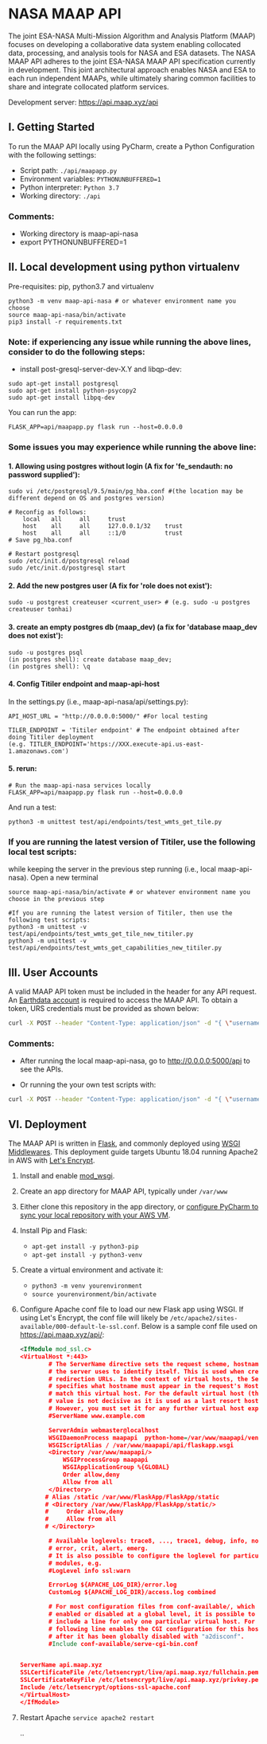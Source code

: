 # NASA MAAP API
The joint ESA-NASA Multi-Mission Algorithm and Analysis Platform (MAAP) focuses on developing a collaborative data system enabling collocated data, processing, and analysis tools for NASA and ESA datasets. The NASA MAAP API adheres to the joint ESA-NASA MAAP API specification currently in development. This joint architectural approach enables NASA and ESA to each run independent MAAPs, while ultimately sharing common facilities to share and integrate collocated platform services.

Development server: https://api.maap.xyz/api

## I. Getting Started

To run the MAAP API locally using PyCharm, create a Python Configuration with the following settings:

- Script path: `./api/maapapp.py`
- Environment variables: `PYTHONUNBUFFERED=1`
- Python interpreter: `Python 3.7`
- Working directory: `./api`

### Comments:

- Working directory is maap-api-nasa
- export PYTHONUNBUFFERED=1

## II. Local development using python virtualenv

Pre-requisites: pip, python3.7 and virtualenv

```
python3 -m venv maap-api-nasa # or whatever environment name you choose
source maap-api-nasa/bin/activate
pip3 install -r requirements.txt
```


### Note: if experiencing any issue while running the above lines, consider to do the following steps:

- install post-gresql-server-dev-X.Y and libqp-dev:

```
sudo apt-get install postgresql
sudo apt-get install python-psycopy2
sudo apt-get install libpq-dev
```

You can run the app:

```
FLASK_APP=api/maapapp.py flask run --host=0.0.0.0
```

### Some issues you may experience while running the above line:

#### 1. Allowing using postgres without login (A fix for 'fe_sendauth: no password supplied'):

```
sudo vi /etc/postgresql/9.5/main/pg_hba.conf #(the location may be different depend on OS and postgres version)
```
```
# Reconfig as follows: 
    local   all     all     trust
    host    all     all     127.0.0.1/32    trust
    host    all     all     ::1/0           trust
# Save pg_hba.conf
```
```
# Restart postgresql
sudo /etc/init.d/postgresql reload
sudo /etc/init.d/postgresql start
```

#### 2. Add the new postgres user (A fix for 'role <username> does not exist'): 
```
sudo -u postgrest createuser <current_user> # (e.g. sudo -u postgres createuser tonhai)
```

#### 3. create an empty postgres db (maap_dev) (a fix for 'database maap_dev does not exist'):
```
sudo -u postgres psql
(in postgres shell): create database maap_dev;
(in postgres shell): \q
```
#### 4. Config Titiler endpoint and maap-api-host

In the settings.py (i.e., maap-api-nasa/api/settings.py):

```
API_HOST_URL = "http://0.0.0.0:5000/" #For local testing

TILER_ENDPOINT = 'Titiler endpoint' # The endpoint obtained after doing Titiler deployment
(e.g. TITLER_ENDPOINT='https://XXX.execute-api.us-east-1.amazonaws.com')
```

#### 5. rerun: 
```
# Run the maap-api-nasa services locally
FLASK_APP=api/maapapp.py flask run --host=0.0.0.0
```

And run a test:

```
python3 -m unittest test/api/endpoints/test_wmts_get_tile.py
```

### If you are running the latest version of Titiler, use the following local test scripts:

while keeping the server in the previous step running (i.e., local maap-api-nasa). Open a new terminal
```
source maap-api-nasa/bin/activate # or whatever environment name you choose in the previous step

#If you are running the latest version of Titiler, then use the following test scripts: 
python3 -m unittest -v test/api/endpoints/test_wmts_get_tile_new_titiler.py
python3 -m unittest -v test/api/endpoints/test_wmts_get_capabilities_new_titiler.py
```

## III. User Accounts

A valid MAAP API token must be included in the header for any API request. An [Earthdata account](https://uat.urs.earthdata.nasa.gov) is required to access the MAAP API. To obtain a token, URS credentials must be provided as shown below:

```bash
curl -X POST --header "Content-Type: application/json" -d "{ \"username\": \"urs_username\", \"password\": \"urs_password\" }" https://api.maap.xyz/token
```
### Comments:

- After running the local maap-api-nasa, go to http://0.0.0.0:5000/api to see the APIs.

- Or running the your own test scripts with:

```bash
curl -X POST --header "Content-Type: application/json" -d "{ \"username\": \"urs_username\", \"password\": \"urs_password\" }" http://0.0.0.0:5000/token
```

## VI. Deployment

The MAAP API is written in [Flask](http://flask.pocoo.org/), and commonly deployed using [WSGI Middlewares](http://flask.pocoo.org/docs/1.0/quickstart/#hooking-in-wsgi-middlewares). This deployment guide targets Ubuntu 18.04 running Apache2 in AWS with [Let's Encrypt](https://letsencrypt.org/).

1. Install and enable [mod_wsgi](https://pypi.org/project/mod_wsgi/).
2. Create an app directory for MAAP API, typically under `/var/www`
3. Either clone this repository in the app directory, or [configure PyCharm to sync your local repository with your AWS VM](https://www.codementor.io/abhishake/pycharm-setup-for-aws-automatic-deployment-m7n8uu2n4).
4. Install Pip and Flask:
    - `apt-get install -y python3-pip`
    - `apt-get install -y python3-venv`
5. Create a virtual environment and activate it:
    - `python3 -m venv yourenvironment`
    - `source yourenvironment/bin/activate`
6. Configure Apache conf file to load our new Flask app using WSGI. If using Let's Encrypt, the conf file will likely be `/etc/apache2/sites-available/000-default-le-ssl.conf`. Below is a sample conf file used on https://api.maap.xyz/api/:

    ```XML
    <IfModule mod_ssl.c>
    <VirtualHost *:443>
            # The ServerName directive sets the request scheme, hostname and port that
            # the server uses to identify itself. This is used when creating
            # redirection URLs. In the context of virtual hosts, the ServerName
            # specifies what hostname must appear in the request's Host: header to
            # match this virtual host. For the default virtual host (this file) this
            # value is not decisive as it is used as a last resort host regardless.
            # However, you must set it for any further virtual host explicitly.
            #ServerName www.example.com
    
            ServerAdmin webmaster@localhost
            WSGIDaemonProcess maapapi  python-home=/var/www/maapapi/venv
            WSGIScriptAlias / /var/www/maapapi/api/flaskapp.wsgi
            <Directory /var/www/maapapi/>
                WSGIProcessGroup maapapi
                WSGIApplicationGroup %{GLOBAL}
                Order allow,deny
                Allow from all
            </Directory>
           # Alias /static /var/www/FlaskApp/FlaskApp/static
           # <Directory /var/www/FlaskApp/FlaskApp/static/>
           #     Order allow,deny
           #     Allow from all
           # </Directory>
    
            # Available loglevels: trace8, ..., trace1, debug, info, notice, warn,
            # error, crit, alert, emerg.
            # It is also possible to configure the loglevel for particular
            # modules, e.g.
            #LogLevel info ssl:warn
    
            ErrorLog ${APACHE_LOG_DIR}/error.log
            CustomLog ${APACHE_LOG_DIR}/access.log combined
    
            # For most configuration files from conf-available/, which are
            # enabled or disabled at a global level, it is possible to
            # include a line for only one particular virtual host. For example the
            # following line enables the CGI configuration for this host only
            # after it has been globally disabled with "a2disconf".
            #Include conf-available/serve-cgi-bin.conf
    
    
    ServerName api.maap.xyz
    SSLCertificateFile /etc/letsencrypt/live/api.maap.xyz/fullchain.pem
    SSLCertificateKeyFile /etc/letsencrypt/live/api.maap.xyz/privkey.pem
    Include /etc/letsencrypt/options-ssl-apache.conf
    </VirtualHost>
    </IfModule>
    ```
7. Restart Apache
    `service apache2 restart`
    
    ..
   
